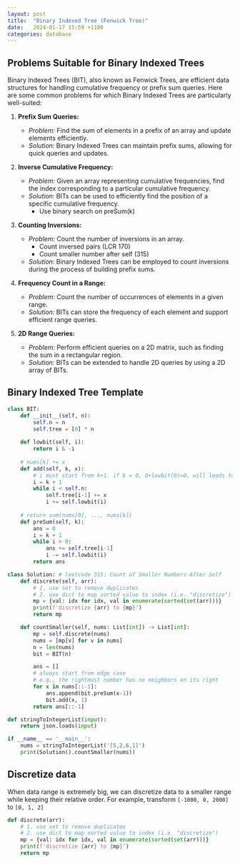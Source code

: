 ```yaml
---
layout: post
title:  "Binary Indexed Tree (Fenwick Tree)"
date:   2024-01-17 15:59 +1100
categories: database
---
```


## Problems Suitable for Binary Indexed Trees

Binary Indexed Trees (BIT), also known as Fenwick Trees, are efficient data structures for handling cumulative frequency or prefix sum queries. Here are some common problems for which Binary Indexed Trees are particularly well-suited:

1. **Prefix Sum Queries:**
   - *Problem:* Find the sum of elements in a prefix of an array and update elements efficiently.
   - *Solution:* Binary Indexed Trees can maintain prefix sums, allowing for quick queries and updates.

2. **Inverse Cumulative Frequency:**
   - *Problem:* Given an array representing cumulative frequencies, find the index corresponding to a particular cumulative frequency.
   - *Solution:* BITs can be used to efficiently find the position of a specific cumulative frequency.
     - Use binary search on preSum(k)

3. **Counting Inversions:**
   - *Problem:* Count the number of inversions in an array.
       - Count inversed pairs (LCR 170)
       - Count smaller number after self (315)
   - *Solution:* Binary Indexed Trees can be employed to count inversions during the process of building prefix sums.

4. **Frequency Count in a Range:**
   - *Problem:* Count the number of occurrences of elements in a given range.
   - *Solution:* BITs can store the frequency of each element and support efficient range queries.

5. **2D Range Queries:**
   - *Problem:* Perform efficient queries on a 2D matrix, such as finding the sum in a rectangular region.
   - *Solution:* BITs can be extended to handle 2D queries by using a 2D array of BITs.

## Binary Indexed Tree Template

```python
class BIT:
    def __init__(self, n):
        self.n = n
        self.tree = [0] * n
    
    def lowbit(self, i):
        return i & -i 
    
    # nums[k] += x
    def add(self, k, x):
        # i must start from k+1. if k = 0, 0+lowbit(0)=0, will leads to infinite loop
        i = k + 1
        while i < self.n:
            self.tree[i-1] += x
            i += self.lowbit(i)
    
    # return sum(nums[0], ..., nums[k])
    def preSum(self, k):
        ans = 0
        i = k + 1
        while i > 0:
            ans += self.tree[i-1]
            i -= self.lowbit(i)
        return ans

class Solution: # leetcode 315: Count of Smaller Numbers After Self
    def discrete(self, arr):
        # 1. use set to remove duplicates
        # 2. use dict to map sorted value to index (i.e. "discretize")
        mp = {val: idx for idx, val in enumerate(sorted(set(arr)))}
        print(f'discretize {arr} to {mp}')
        return mp

    def countSmaller(self, nums: List[int]) -> List[int]:
        mp = self.discrete(nums)
        nums = [mp[v] for v in nums]
        n = len(nums)
        bit = BIT(n)

        ans = []
        # always start from edge case
        # e.g., the rightmost number has no neighbors on its right
        for x in nums[::-1]:
            ans.append(bit.preSum(x-1))
            bit.add(x, 1)
        return ans[::-1]

def stringToIntegerList(input):
    return json.loads(input)

if __name__ == '__main__':
    nums = stringToIntegerList('[5,2,6,1]')
    print(Solution().countSmaller(nums))
```

## Discretize data

When data range is extremely big, we can discretize data to a smaller range while keeping their relative order.
For example, transform `[-1000, 0, 2000]` to `[0, 1, 2]`

```python
def discrete(arr):
    # 1. use set to remove duplicates
    # 2. use dict to map sorted value to index (i.e. "discretize")
    mp = {val: idx for idx, val in enumerate(sorted(set(arr)))}
    print(f'discretize {arr} to {mp}')
    return mp
```